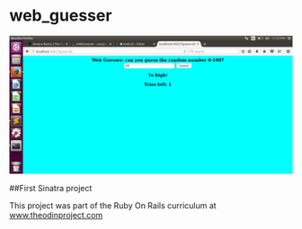 # web_guesser
![Image Hover Text](/cc.png)

##First Sinatra project

This project was part of the Ruby On Rails curriculum at www.theodinproject.com
##